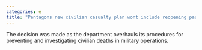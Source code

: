 ```yaml
---
categories: e
title: "Pentagons new civilian casualty plan wont include reopening past cases"
---
```

The decision was made as the department overhauls its procedures for preventing and investigating civilian deaths in military operations.